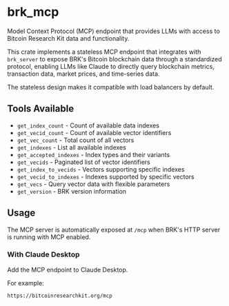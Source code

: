# brk_mcp

Model Context Protocol (MCP) endpoint that provides LLMs with access to Bitcoin Research Kit data and functionality.

This crate implements a stateless MCP endpoint that integrates with `brk_server` to expose BRK's Bitcoin blockchain data through a standardized protocol, enabling LLMs like Claude to directly query blockchain metrics, transaction data, market prices, and time-series data.

The stateless design makes it compatible with load balancers by default.

## Tools Available

- `get_index_count` - Count of available data indexes
- `get_vecid_count` - Count of available vector identifiers
- `get_vec_count` - Total count of all vectors
- `get_indexes` - List all available indexes
- `get_accepted_indexes` - Index types and their variants
- `get_vecids` - Paginated list of vector identifiers
- `get_index_to_vecids` - Vectors supporting specific indexes
- `get_vecid_to_indexes` - Indexes supported by specific vectors
- `get_vecs` - Query vector data with flexible parameters
- `get_version` - BRK version information

## Usage

The MCP server is automatically exposed at `/mcp` when BRK's HTTP server is running with MCP enabled.

### With Claude Desktop

Add the MCP endpoint to Claude Desktop.

For example:

```
https://bitcoinresearchkit.org/mcp
```
